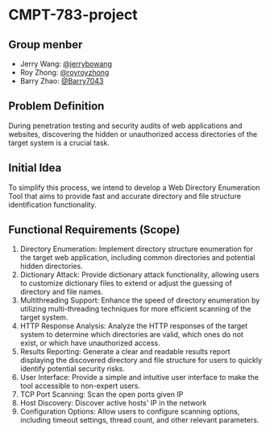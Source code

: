 # CMPT-783-project

## Group menber
- Jerry Wang: [@jerrybowang](https://github.com/jerrybowang)
- Roy Zhong: [@royroyzhong](https://github.com/royroyzhong)
- Barry Zhao: [@Barry7043](https://github.com/Barry7043)

## Problem Definition
During penetration testing and security audits of web applications and websites, discovering the hidden or unauthorized access directories of the target system is a crucial task.

## Initial Idea
To simplify this process, we intend to develop a Web Directory Enumeration Tool that aims to provide fast and accurate directory and file structure identification functionality.

## Functional Requirements (Scope)
1. Directory Enumeration: Implement directory structure enumeration for the target web application, including common directories and potential hidden directories.
2. Dictionary Attack: Provide dictionary attack functionality, allowing users to customize dictionary files to extend or adjust the guessing of directory and file names.
3. Multithreading Support: Enhance the speed of directory enumeration by utilizing multi-threading techniques for more efficient scanning of the target system.
4. HTTP Response Analysis: Analyze the HTTP responses of the target system to determine which directories are valid, which ones do not exist, or which have unauthorized access.
5. Results Reporting: Generate a clear and readable results report displaying the discovered directory and file structure for users to quickly identify potential security risks.
6. User Interface: Provide a simple and intuitive user interface to make the tool accessible to non-expert users.
7. TCP Port Scanning: Scan the open ports given IP
8. Host Discovery: Discover active hosts' IP in the network
9. Configuration Options: Allow users to configure scanning options, including timeout settings, thread count, and other relevant parameters.

